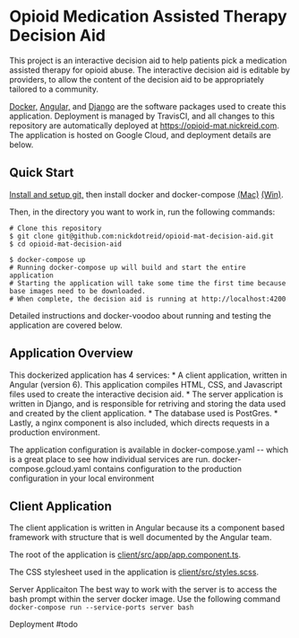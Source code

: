 # Opioid Medication Assisted Therapy Decision Aid
This project is an interactive decision aid to help patients pick a medication assisted therapy for opioid abuse. The interactive decision aid is editable by providers, to allow the content of the decision aid to be appropriately tailored to a community.

[Docker,](https://www.docker.com/) [Angular,](https://angular.io/) and [Django](https://www.djangoproject.com/) are the software packages used to create this application. Deployment is managed by TravisCI, and all changes to this repository are automatically deployed at https://opioid-mat.nickreid.com. The application is hosted on Google Cloud, and deployment details are below.

## Quick Start
[Install and setup git,](https://help.github.com/en/github/getting-started-with-github/set-up-git) then install docker and docker-compose [(Mac)](https://hub.docker.com/editions/community/docker-ce-desktop-mac) [(Win)](https://hub.docker.com/editions/community/docker-ce-desktop-windows).

Then, in the directory you want to work in, run the following commands:

```
# Clone this repository
$ git clone git@github.com:nickdotreid/opioid-mat-decision-aid.git
$ cd opioid-mat-decision-aid

$ docker-compose up
# Running docker-compose up will build and start the entire application
# Starting the application will take some time the first time because base images need to be downloaded. 
# When complete, the decision aid is running at http://localhost:4200
```

Detailed instructions and docker-voodoo about running and testing the application are covered below.

## Application Overview

This dockerized application has 4 services:
	* A client application, written in Angular (version 6). This application compiles HTML, CSS, and Javascript files used to create the interactive decision aid.
	* The server application is written in Django, and is responsible for retriving and storing the data used and created by the client application.
	* The database used is PostGres.
	* Lastly, a nginx component is also included, which directs requests in a production environment.

The application configuration is available in docker-compose.yaml -- which is a great place to see how individual services are run. docker-compose.gcloud.yaml contains configuration to the production configuration in your local environment 

## Client Application
The client application is written in Angular because its a component based framework with structure that is well documented by the Angular team.

The root of the application is [client/src/app/app.component.ts](client/src/app/app.component.ts).

The CSS stylesheet used in the application is [client/src/styles.scss](client/src/styles.scss).

Server Applicaiton
The best way to work with the server is to access the bash prompt within the server docker image. Use the following command `docker-compose run --service-ports server bash`

Deployment
#todo
